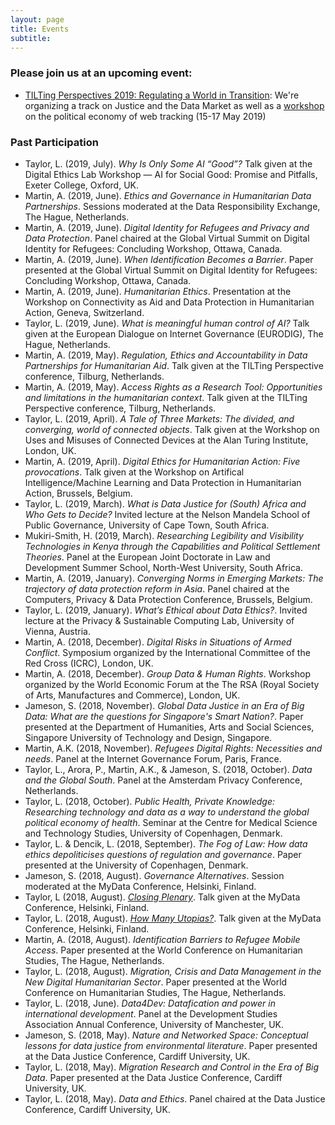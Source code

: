 ```yaml
---
layout: page
title: Events
subtitle:
---
```


### Please join us at an upcoming event:

- [TILTing Perspectives 2019: Regulating a World in Transition](https://www.tilburguniversity.edu/research/institutes-and-research-groups/tilt/events/tilting-perspectives): We're organizing a track on Justice and the Data Market as well as a [workshop](https://globaldatajustice.org/workshop/) on the political economy of web tracking (15-17 May 2019)

### Past Participation
-	Taylor, L. (2019, July). _Why Is Only Some AI “Good”?_ Talk given at the Digital Ethics Lab Workshop — AI for Social Good: Promise and Pitfalls,  Exeter College, Oxford, UK.
- Martin, A. (2019, June). _Ethics and Governance in Humanitarian Data Partnerships_. Sessions moderated at the Data Responsibility Exchange, The Hague, Netherlands.
- Martin, A. (2019, June). _Digital Identity for Refugees and Privacy and Data Protection_. Panel chaired at the Global Virtual Summit on Digital Identity for Refugees: Concluding Workshop, Ottawa, Canada.
- Martin, A. (2019, June). _When Identification Becomes a Barrier_. Paper presented at the Global Virtual Summit on Digital Identity for Refugees: Concluding Workshop, Ottawa, Canada.
- Martin, A. (2019, June). _Humanitarian Ethics_. Presentation at the Workshop on Connectivity as Aid and Data Protection in Humanitarian Action, Geneva, Switzerland.
- Taylor, L. (2019, June). _What is meaningful human control of AI?_ Talk given at the European Dialogue on Internet Governance (EURODIG), The Hague, Netherlands.
- Martin, A. (2019, May). _Regulation, Ethics and Accountability in Data Partnerships for Humanitarian Aid_. Talk given at the TILTing Perspective conference, Tilburg, Netherlands.
- Martin, A. (2019, May). _Access Rights as a Research Tool: Opportunities and limitations in the humanitarian context_. Talk given at the TILTing Perspective conference, Tilburg, Netherlands.
- Taylor, L. (2019, April). _A Tale of Three Markets: The divided, and converging, world of connected objects_. Talk given at the Workshop on Uses and Misuses of Connected Devices at the Alan Turing Institute, London, UK.
- Martin, A. (2019, April). _Digital Ethics for Humanitarian Action: Five provocations_. Talk given at the Workshop on Artifical Intelligence/Machine Learning and Data Protection in Humanitarian Action, Brussels, Belgium.
- Taylor, L. (2019, March). _What is Data Justice for (South) Africa and Who Gets to Decide?_ Invited lecture at the Nelson Mandela School of Public Governance, University of Cape Town, South Africa.
- Mukiri-Smith, H. (2019, March). _Researching Legibility and Visibility Technologies in Kenya through the Capabilities and Political Settlement Theories_. Panel at the European Joint Doctorate in Law and Development Summer School, North-West University, South Africa.
- Martin, A. (2019, January). _Converging Norms in Emerging Markets: The trajectory of data protection reform in Asia_. Panel chaired at the Computers, Privacy & Data Protection Conference, Brussels, Belgium.
- Taylor, L. (2019, January). _What’s Ethical about Data Ethics?_. Invited lecture at the Privacy & Sustainable Computing Lab, University of Vienna, Austria.
- Martin, A. (2018, December). _Digital Risks in Situations of Armed Conflict_. Symposium organized by the International Committee of the Red Cross (ICRC), London, UK.
- Martin, A. (2018, December). _Group Data & Human Rights_. Workshop organized by the World Economic Forum at the The RSA (Royal Society of Arts, Manufactures and Commerce), London, UK.
- Jameson, S. (2018, November). _Global Data Justice in an Era of Big Data: What are the questions for Singapore's Smart Nation?_. Paper presented at the Department of Humanities, Arts and Social Sciences, Singapore University of Technology and Design, Singapore.
- Martin, A.K. (2018, November). _Refugees Digital Rights: Necessities and needs_. Panel at the Internet Governance Forum, Paris, France.
- Taylor, L., Arora, P., Martin, A.K., & Jameson, S. (2018, October). _Data and the Global South_. Panel at the Amsterdam Privacy Conference, Netherlands.
- Taylor, L. (2018, October). _Public Health, Private Knowledge: Researching technology and data as a way to understand the global political economy of health_. Seminar at the Centre for Medical Science and Technology Studies, University of Copenhagen, Denmark.
- Taylor, L. & Dencik, L. (2018, September). _The Fog of Law: How data ethics depoliticises questions of regulation and governance_. Paper presented at the University of Copenhagen, Denmark.
- Jameson, S. (2018, August). _Governance Alternatives_. Session moderated at the MyData Conference, Helsinki, Finland.
- Taylor, L (2018, August). [_Closing Plenary_](https://www.youtube.com/watch?v=gIVdgh7DaCo). Talk given at the MyData Conference, Helsinki, Finland.
- Taylor, L. (2018, August). [_How Many Utopias?_](https://www.youtube.com/watch?v=CiUOmHl8ddc). Talk given at the MyData Conference, Helsinki, Finland.
- Martin, A. (2018, August). _Identification Barriers to Refugee Mobile Access_. Paper presented at the World Conference on Humanitarian Studies, The Hague, Netherlands.
- Taylor, L. (2018, August). _Migration, Crisis and Data Management in the New Digital Humanitarian Sector_. Paper presented at the World Conference on Humanitarian Studies, The Hague, Netherlands.
- Taylor, L. (2018, June). _Data4Dev: Datafication and power in international development_. Panel at the Development Studies Association Annual Conference, University of Manchester, UK.
- Jameson, S. (2018, May). _Nature and Networked Space: Conceptual lessons for data justice from environmental literature_. Paper presented at the Data Justice Conference, Cardiff University, UK.
- Taylor, L. (2018, May). _Migration Research and Control in the Era of Big Data_. Paper presented at the Data Justice Conference, Cardiff University, UK.
- Taylor, L. (2018, May). _Data and Ethics_. Panel chaired at the Data Justice Conference, Cardiff University, UK.
